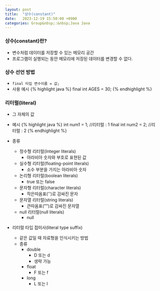 ```yaml
---
layout: post
title:  "상수(constant)"
date:   2023-12-19 15:50:00 +0900
categories: Group&nbsp;:&nbsp;Java Java
---
```


### 상수(constant)란?

- 변수처럼 데이터를 저장할 수 있는 메모리 공간
- 프로그램이 실행되는 동안 메모리에 저장된 데이터를 변경할 수 없다.

### 상수 선언 방법

- ```final 타입 변수이름 = 값;```
- 사용 예시
    {% highlight java %}
    final int AGES = 30;
    {% endhighlight %}

### 리터럴(literal)

- 그 자체의 값
- 예시
    {% highlight java %}
    int num1 = 1; //리터럴 : 1
    final int num2 = 2; //리터럴 : 2
    {% endhighlight %}
- 종류
    - 정수형 리터럴(Integer literals)
        - 아라비아 숫자와 부호로 표현된 값
    - 실수형 리터럴(floating-point literals)
        - 소수 부분을 가지는 아라비아 숫자
    - 논리형 리터럴(boolean literals)
        - true 또는 false
    - 문자형 리터럴(character literals)
        - 작은따옴표('')로 감싸진 문자
    - 문자열 리터럴(string literals)
        - 큰따옴표("")로 감싸진 문자열
    - null 리터럴(null literals)
        - null

- 리터럴 타입 접미사(literal type suffix)
    - 같은 값일 때 자료형을 인식시키는 방법
    - 종류
        - double
            - D 또는 d
            - 생략 가능
        - float
            - F 또는 f
        - long
            - L 또는 l